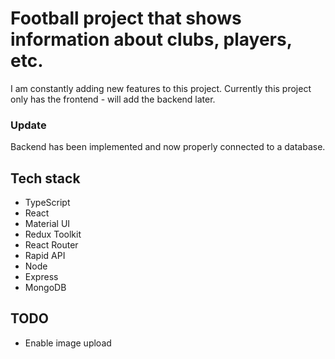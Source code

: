 # Football project that shows information about clubs, players, etc.

I am constantly adding new features to this project. Currently this project only has the frontend - will add the backend later.

### Update
Backend has been implemented and now properly connected to a database.

## Tech stack

- TypeScript
- React
- Material UI
- Redux Toolkit
- React Router
- Rapid API
- Node
- Express
- MongoDB

## TODO

- Enable image upload 
